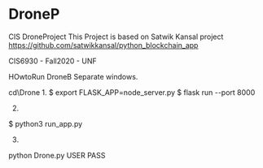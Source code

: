 # DroneP
CIS DroneProject
This Project is based on Satwik Kansal project https://github.com/satwikkansal/python_blockchain_app

CIS6930 - Fall2020 - UNF

HOwtoRun DroneB
Separate windows. 

cd\Drone
1.
$ export FLASK_APP=node_server.py
$ flask run --port 8000

2.
$ python3 run_app.py

3. 
python Drone.py USER PASS 
